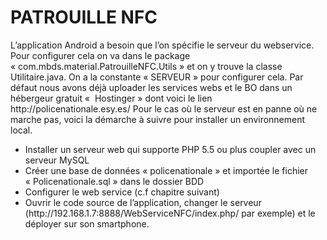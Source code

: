 <h1>PATROUILLE NFC</h1>
<p>L’application Android a besoin que l’on spécifie le serveur du webservice. Pour configurer cela on va dans le package « com.mbds.material.PatrouilleNFC.Utils » et on y trouve la classe Utilitaire.java. On a la constante « SERVEUR » pour configurer cela. Par défaut nous avons déjà uploader les services webs et le BO dans un hébergeur gratuit «  Hostinger » dont voici le lien http://policenationale.esy.es/ 
Pour le cas où le serveur est en panne où ne marche pas, voici la démarche à suivre pour installer un environnement local.
</p>
<ul>
<li>	Installer un serveur web qui supporte PHP 5.5 ou plus coupler avec un serveur MySQL
</li>
<li>	Créer une base de données « policenationale » et importée le fichier « Policenationale.sql » dans le dossier BDD
</li>
<li>Configurer le web service (c.f chapitre suivant)</li>
<li>	Ouvrir le code source de l’application, changer le serveur (http://192.168.1.7:8888/WebServiceNFC/index.php/ par exemple) et le déployer sur son smartphone.
</li>
</ul>
